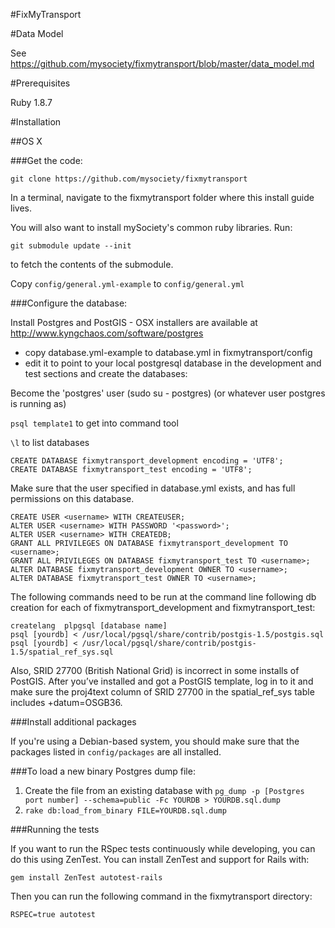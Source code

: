 #FixMyTransport

#Data Model

See https://github.com/mysociety/fixmytransport/blob/master/data_model.md

#Prerequisites

Ruby 1.8.7

#Installation


##OS X


###Get the code:

    git clone https://github.com/mysociety/fixmytransport

In a terminal, navigate to the fixmytransport folder where this
install guide lives.

You will also want to install mySociety's common ruby libraries. Run:

    git submodule update --init

to fetch the contents of the submodule.

Copy `config/general.yml-example` to `config/general.yml`

###Configure the database:

Install Postgres and PostGIS - OSX installers are available at
http://www.kyngchaos.com/software/postgres

* copy database.yml-example to database.yml in fixmytransport/config
* edit it to point to your local postgresql database in the development
  and test sections and create the databases:

Become the 'postgres' user (sudo su - postgres) (or whatever user postgres is running as)

```psql template1``` to get into command tool

```\l``` to list databases

    CREATE DATABASE fixmytransport_development encoding = 'UTF8';
    CREATE DATABASE fixmytransport_test encoding = 'UTF8';

Make sure that the user specified in database.yml exists, and has full
permissions on this database.

    CREATE USER <username> WITH CREATEUSER;
    ALTER USER <username> WITH PASSWORD '<password>';
    ALTER USER <username> WITH CREATEDB;
    GRANT ALL PRIVILEGES ON DATABASE fixmytransport_development TO <username>;
    GRANT ALL PRIVILEGES ON DATABASE fixmytransport_test TO <username>;    	
    ALTER DATABASE fixmytransport_development OWNER TO <username>;
    ALTER DATABASE fixmytransport_test OWNER TO <username>;


The following commands need to be run at the command line following db creation for each of fixmytransport_development and fixmytransport_test:

    createlang  plpgsql [database name]
    psql [yourdb] < /usr/local/pgsql/share/contrib/postgis-1.5/postgis.sql
    psql [yourdb] < /usr/local/pgsql/share/contrib/postgis-1.5/spatial_ref_sys.sql

Also, SRID 27700 (British National Grid) is incorrect in some installs of PostGIS. After you’ve installed and got a PostGIS template, log in to it and make sure the proj4text column of SRID 27700 in the spatial_ref_sys table includes +datum=OSGB36.

###Install additional packages

If you're using a Debian-based system, you should make sure that the
packages listed in `config/packages` are all installed.

###To load a new binary Postgres dump file:

1. Create the file from an existing database with ```pg_dump -p [Postgres port number] --schema=public -Fc YOURDB > YOURDB.sql.dump```
2. ```rake db:load_from_binary FILE=YOURDB.sql.dump```

###Running the tests

If you want to run the RSpec tests continuously while developing, you
can do this using ZenTest.  You can install ZenTest and support for
Rails with:

    gem install ZenTest autotest-rails

Then you can run the following command in the fixmytransport directory:

    RSPEC=true autotest


